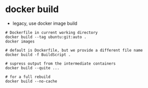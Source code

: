 # docker build

- legacy, use docker image build

```shell
# Dockerfile in current working directory
docker build --tag ubuntu:git:auto .
docker images

# default is Dockerfile, but we provide a different file name
docker build -f BuildScript .

# supress output from the intermediate containers
docker build --quite ...

# for a full rebuild
docker build --no-cache
```
